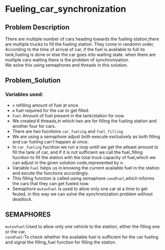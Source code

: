 # Fueling_car_synchronization
## Problem Description
There are multiple number of cars heading towards the fueling station,there are multiple trucks to fill the fueling station.
They come in randomn order, According to the time of arrival of car, if the fuel is avaliable to full its tank,fueling is done or else the car goes into waiting state.
when there are multiple cars waiting there is the problem of synchronization.
<br>
We solve this using semaphores and threads in this solution.
<br>
## Problem_Solution
### Variables used:
- `n` refilling amount of fuel at once.
- `m` fuel required for the car to get filled.
- `Fuel` Amount of fuel present in the tank/station for now.
- We created 6 threads,in which two are for filling the fueling station and another four for cars.
- There are two fucntions `car_fueling` and `fuel_filling`
- We are using a semaphore adjust both execute exclusively as both filling and car fueling can't happen at once.
- In `car_fueling` fucntion we run a loop untill we get the atleast amount to fill the tank of car, and if it is not sufficient we call the fuel_filling fucntion to fill the station  with the total truck capacity of fuel,which we can adjust in the given solution code,represented by n.
- Variable `Fuel` helps us in knowing the current available fuel in the station and excute the functions accordingly.
- This filling function is called using semaphore `condFuel`,which informs the cars that they can get fueled now.
- Semaphore `mutexFuel` is used to allow only one car at a time to get feuled, in this way we can solve the synchronization problem without deadlock.

## SEMAPHORES
`mutexFuel`:Used to allow only one vehicle to the statiion, either the filling one or the car. <br>
`condFuel`:To check whether the available fuel is sufficient for the car fueling and signal the filling_fuel function for filling the station.
